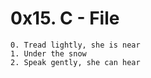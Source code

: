 # 0x15. C - File

    0. Tread lightly, she is near
    1. Under the snow
    2. Speak gently, she can hear
